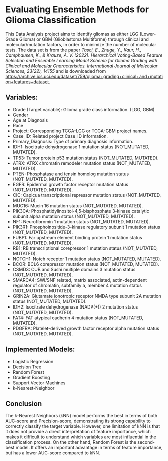 # Evaluating Ensemble Methods for Glioma Classification
This Data Analysis project aims to identify gliomas as either LGG (Lower-Grade Glioma) or GBM (Glioblastoma Multiforme) through clinical and molecular/mutation factors, in order to minimize the number of molecular tests.  The data set is from the paper *Tasci, E., Zhuge, Y., Kaur, H., Camphausen, K., & Krauze, A. V. (2022). Hierarchical Voting-Based Feature Selection and Ensemble Learning Model Scheme for Glioma Grading with Clinical and Molecular Characteristics. International Journal of Molecular Sciences, 23(22), 14155* and is downloaded from https://archive.ics.uci.edu/dataset/759/glioma+grading+clinical+and+mutation+features+dataset.
## Variables: 
- Grade (Target variable): Glioma grade class information. (LGG, GBM)
- Gender
- Age at Diagnosis
- Race
- Project: Corresponding TCGA-LGG or TCGA-GBM project names.
- Case_ID: Related project Case_ID information.
- Primary_Diagnosis: Type of primary diagnosis information.
- IDH1: Isocitrate dehydrogenase 1 mutation status (NOT_MUTATED, MUTATED).
- TP53: Tumor protein p53 mutation status (NOT_MUTATED, MUTATED).
- ATRX: ATRX chromatin remodeler mutation status (NOT_MUTATED, MUTATED).
- PTEN: Phosphatase and tensin homolog mutation status (NOT_MUTATED, MUTATED).
- EGFR: Epidermal growth factor receptor mutation status (NOT_MUTATED, MUTATED).
- CIC: Capicua transcriptional repressor mutation status (NOT_MUTATED, MUTATED).
- MUC16: Mucin 16 mutation status (NOT_MUTATED, MUTATED).
- PIK3CA: Phosphatidylinositol-4,5-bisphosphate 3-kinase catalytic subunit alpha mutation status (NOT_MUTATED, MUTATED).
- NF1: Neurofibromin 1 mutation status (NOT_MUTATED, MUTATED).
- PIK3R1: Phosphoinositide-3-kinase regulatory subunit 1 mutation status (NOT_MUTATED, MUTATED).
- FUBP1: Far upstream element binding protein 1 mutation status (NOT_MUTATED, MUTATED).
- RB1: RB transcriptional corepressor 1 mutation status (NOT_MUTATED, MUTATED).
- NOTCH1: Notch receptor 1 mutation status (NOT_MUTATED, MUTATED).
- BCOR: BCL6 corepressor mutation status (NOT_MUTATED, MUTATED).
- CSMD3: CUB and Sushi multiple domains 3 mutation status (NOT_MUTATED, MUTATED).
- SMARCA4: SWI/SNF related, matrix associated, actin-dependent regulator of chromatin, subfamily a, member 4 mutation status (NOT_MUTATED, MUTATED).
- GRIN2A: Glutamate ionotropic receptor NMDA type subunit 2A mutation status (NOT_MUTATED, MUTATED).
- IDH2: Isocitrate dehydrogenase (NADP(+)) 2 mutation status (NOT_MUTATED, MUTATED).
- FAT4: FAT atypical cadherin 4 mutation status (NOT_MUTATED, MUTATED).
- PDGFRA: Platelet-derived growth factor receptor alpha mutation status (NOT_MUTATED, MUTATED).

## Implemented Models: 
- Logistic Regression
- Decision Tree
- Random Forest
- Gradient Boosting
- Support Vector Machines
- k-Nearest-Neighbor

## Conclusion 
The k-Nearest Neighbors (kNN) model performs the best in terms of both AUC-score and Precision-score, demonstrating its strong capability to correctly classify the target variable. However, one limitation of kNN is that it does not provide a direct interpretation of feature importance, which makes it difficult to understand which variables are most influential in the classification process. 
On the other hand, Random Forest is the second-best model. It offers an important advantage in terms of feature importance, but has a lower AUC-score compared to kNN.
